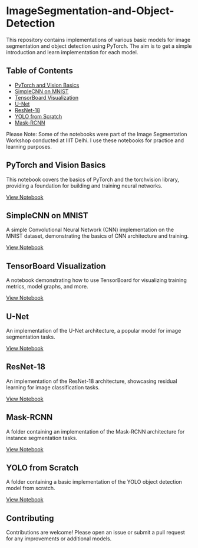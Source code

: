 # ImageSegmentation-and-Object-Detection
This repository contains implementations of various basic models for image segmentation and object detection using PyTorch. The aim is to get a simple introduction and learn implementation for each model.

## Table of Contents
* [PyTorch and Vision Basics](#Pytorch)
* [SimpleCNN on MNIST](#simplecnn)
* [TensorBoard Visualization](#TensorBoard)
* [U-Net](#UNet)
* [ResNet-18](#ResNet18)
* [YOLO from Scratch](#Yolo)
* [Mask-RCNN](#Mask-RCNN)

Please Note: Some of the notebooks were part of the Image Segmentation Workshop conducted at IIIT Delhi. I use these notebooks for practice and learning purposes.

## PyTorch and Vision Basics

This notebook covers the basics of PyTorch and the torchvision library, providing a foundation for building and training neural networks.

[View Notebook](PyTorch/PyTorch_and_Vision.ipynb)

## SimpleCNN on MNIST

A simple Convolutional Neural Network (CNN) implementation on the MNIST dataset, demonstrating the basics of CNN architecture and training.

[View Notebook](SimpleCNN/SimpleCNN_on_MNIST.ipynb)

## TensorBoard Visualization

A notebook demonstrating how to use TensorBoard for visualizing training metrics, model graphs, and more.

[View Notebook](TensorBoard/TENSORBOARD_visualisation.ipynb)

## U-Net

An implementation of the U-Net architecture, a popular model for image segmentation tasks.

[View Notebook](UNet/U_Net.ipynb)

## ResNet-18

An implementation of the ResNet-18 architecture, showcasing residual learning for image classification tasks.

[View Notebook](ResNet18/ResNet_18.ipynb)

## Mask-RCNN

A folder containing an implementation of the Mask-RCNN architecture for instance segmentation tasks.

[View Notebook](Mask-RCNN/Mask-RCNN.ipynb)

## YOLO from Scratch

A folder containing a basic implementation of the YOLO object detection model from scratch.

[View Notebook](YOLO/YOLO_Finetuning)

## Contributing

Contributions are welcome! Please open an issue or submit a pull request for any improvements or additional models.